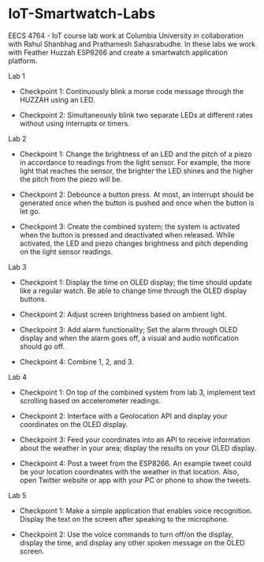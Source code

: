 # IoT-Smartwatch-Labs

EECS 4764 - IoT course lab work at Columbia University in collaboration with Rahul Shanbhag and Prathamesh Sahasrabudhe. 
In these labs we work with Feather Huzzah ESP8266 and create a smartwatch application platform. 

Lab 1

- Checkpoint 1: Continuously blink a morse code message through the HUZZAH using an LED.

- Checkpoint 2: Simultaneously blink two separate LEDs at different rates without using interrupts or timers.
  
Lab 2

- Checkpoint 1: Change the brightness of an LED and the pitch of a piezo in accordance to readings from the light sensor. For example, the more light that                 reaches the sensor, the brighter the LED shines and the higher the pitch from the piezo will be.
  
- Checkpoint 2: Debounce a button press. At most, an interrupt should be generated once when the button is pushed and once when the button is let go.
  
- Checkpoint 3: Create the combined system; the system is activated when the button is pressed and deactivated when released. While activated, the LED and                 piezo changes brightness and pitch depending on the light sensor readings.
  
Lab 3

- Checkpoint 1: Display the time on OLED display; the time should update like a regular watch. Be able to change time through the OLED display buttons.
  
- Checkpoint 2: Adjust screen brightness based on ambient light.
  
- Checkpoint 3: Add alarm functionality; Set the alarm through OLED display and when the alarm goes off, a visual and audio notification should go off.
  
- Checkpoint 4: Combine 1, 2, and 3.

Lab 4

- Checkpoint 1: On top of the combined system from lab 3, implement text scrolling based on accelerometer readings.
  
- Checkpoint 2: Interface with a Geolocation API and display your coordinates on the OLED display.
  
- Checkpoint 3: Feed your coordinates into an API to receive information about the weather in your area; display the results on your OLED display.
  
- Checkpoint 4: Post a tweet from the ESP8266. An example tweet could be your location coordinates with the weather in that location. Also, open Twitter                   website or app with your PC or phone to show the tweets.

Lab 5
- Checkpoint 1: Make a simple application that enables voice recognition. Display the text on the screen after speaking to the microphone.

- Checkpoint 2: Use the voice commands to turn off/on the display, display the time, and display any other spoken message on the OLED screen.
